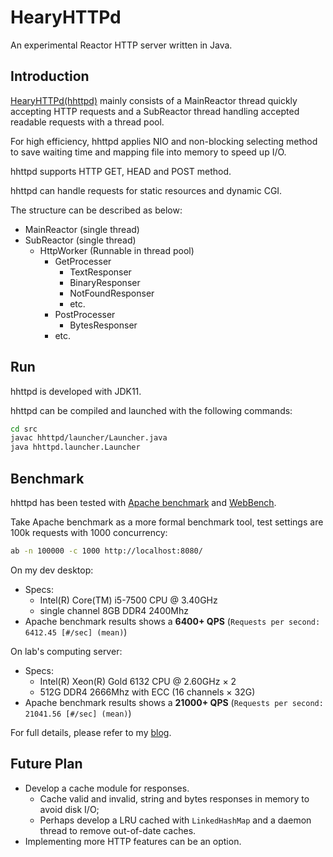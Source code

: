 # HearyHTTPd
An experimental Reactor HTTP server written in Java.

## Introduction

[HearyHTTPd(hhttpd)](https://github.com/HearyShen/HearyHTTPd) mainly consists of a MainReactor thread quickly accepting HTTP requests and a SubReactor thread handling accepted readable requests with a thread pool.

For high efficiency, hhttpd applies NIO and non-blocking selecting method to save waiting time and mapping file into memory to speed up I/O.

hhttpd supports HTTP GET, HEAD and POST method.

hhttpd can handle requests for static resources and dynamic CGI.

The structure can be described as below:

- MainReactor (single thread)
- SubReactor (single thread)
  - HttpWorker (Runnable in thread pool)
    - GetProcesser
      - TextResponser
      - BinaryResponser
      - NotFoundResponser
      - etc.
    - PostProcesser
      - BytesResponser
    - etc.

## Run

hhttpd is developed with JDK11.

hhttpd can be compiled and launched with the following commands:

```bash
cd src
javac hhttpd/launcher/Launcher.java
java hhttpd.launcher.Launcher
```

## Benchmark

hhttpd has been tested with [Apache benchmark](https://httpd.apache.org/docs/2.4/programs/ab.html) and [WebBench](https://github.com/EZLippi/WebBench).

Take Apache benchmark as a more formal benchmark tool, test settings are 100k requests with 1000 concurrency:

```bash
ab -n 100000 -c 1000 http://localhost:8080/
```

On my dev desktop:
  - Specs:
    - Intel(R) Core(TM) i5-7500 CPU @ 3.40GHz
    - single channel 8GB DDR4 2400Mhz
  - Apache benchmark results shows a **6400+ QPS** (`Requests per second:    6412.45 [#/sec] (mean)`)

On lab's computing server:

- Specs:
  - Intel(R) Xeon(R) Gold 6132 CPU @ 2.60GHz × 2
  - 512G DDR4 2666Mhz with ECC (16 channels × 32G)
- Apache benchmark results shows a **21000+ QPS** (`Requests per second:    21041.56 [#/sec] (mean)`)

For full details, please refer to my [blog](https://heary.cn/posts/HTTP服务器压力测试/).

## Future Plan

- Develop a cache module for responses.
  - Cache valid and invalid, string and bytes responses in memory to avoid disk I/O;
  - Perhaps develop a LRU cached with `LinkedHashMap` and a daemon thread to remove out-of-date caches.
- Implementing more HTTP features can be an option.

